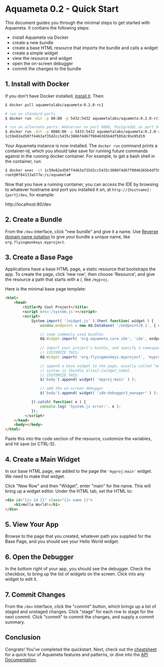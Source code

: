 # Aquameta 0.2 - Quick Start

This document guides you through the minimal steps to get started with Aquameta.  It contians the following steps:

- install Aquameta via Docker
- create a new bundle
- create a base HTML resource that imports the bundle and calls a widget
- create a simple widget
- view the resource and widget
- open the on-screen debugger 
- commit the changes to the bundle


## 1. Install with Docker

If you don't have Docker installed, [install it](https://docs.docker.com/engine/installation/).  Then:

```bash
$ docker pull aquametalabs/aquameta:0.2.0-rc1

# run on standard ports
$ docker run -dit -p 80:80 -p 5432:5432 aquametalabs/aquameta:0.2.0-rc1

# run on alternate ports: Webserver on port 8080, PostgreSQL on port 5433
$ docker run -dit -p 8080:80 -p 5433:5432 aquametalabs/aquameta:0.2.0-rc1
1c59e82ed50ff4463af35d2cc5435c3086f4d67f0046365b4df505dc91e95d19
```

Your Aquameta instance is now installed.  The `docker run` command prints a container-id, which you should take save for running future commands against in the running docker container.  For example, to get a bash shell in the container, run:

```bash
$ docker exec -it 1c59e82ed50ff4463af35d2cc5435c3086f4d67f0046365b4df505dc91e95d19 bash
root@0f84133a577e:/s/aquameta#
```

Now that you have a running container, you can access the IDE by browsing to whatever hostname and port you installed it on, at `http://{hostname}:{port}/dev`, for example:

http://localhost:80/dev

## 2. Create a Bundle
From the `/dev` interface, click "new bundle" and give it a name.  Use [Reverse domain name notation](https://en.wikipedia.org/wiki/Reverse_domain_name_notation) to give your bundle a unique name, like `org.flyingmonkeys.myproject`.

## 3. Create a Base Page
Applications have a base HTML page, a static resource that bootstraps the app.  To create the page, click 'new row', then choose 'Resource', and give the resource a path that starts with a /, like `/myproj`.

Here is the minimal base page template:  

```html
<html>
    <head>
        <title>My Cool Project</title>
        <script src='/system.js'></script>
        <script>
            System.import( '/widget.js' ).then( function( widget ) {
                window.endpoint = new AQ.Database( '/endpoint/0.1', { evented: 'no' } );

                // some commonly used bundles
                AQ.Widget.import( 'org.aquameta.core.ide', 'ide', endpoint );
    
                // import your project's bundle, and specify a namespace alias
                // CUSTOMIZE THIS:
                AQ.Widget.import( 'org.flyingmonkeys.myproject', 'myproj', endpoint );

                // append a base widget to the page, usually called "main".
                // syntax is {bundle_alias}:{widget_name}.
                // CUSTOMIZE THIS:
                $('body').append( widget( 'myproj:main' ) );

                // add the on-screen debugger
                $('body').append( widget( 'ide:debugger3_manager' ) );

            }).catch( function( e ) {
                console.log( 'System.js error:', e );
            });
         </script>
    </head>
    <body></body>
</html>
```
Paste this into the code section of the resource, customize the variables, and hit save (or CTRL-S).

## 4. Create a Main Widget
In our base HTML page, we added to the page the `'myproj:main'` widget.  We need to make that widget.

Click "New Row" and then "Widget", enter "main" for the name.  This will bring up a widget editor.  Under the HTML tab, set the HTML to:

```html
<div id="{{= id }}" class="{{= name }}">
    <h1>Hello World!</h1>
</div>
```

## 5. View Your App
Browse to the page that you created, whatever path you supplied for the Base Page, and you should see your Hello World widget.

## 6. Open the Debugger
In the bottom right of your app, you should see the debugger.  Check the checkbox, to bring up the list of widgets on the screen.  Click into any widget to edit it.

## 7. Commit Changes
From the `/dev` interface, click the "commit" button, which brings up a list of staged and unstaged changes.  Click "stage" for each row to stage for the next commit.  Click "commit" to commit the changes, and supply a commit summary.

## Conclusion
Congrats!  You've completed the quickstart.  Next, check out the [cheatsheet](cheatsheet.md) for a quick tour of Aquameta features and patterns, or dive into the [API Documentation](api.md).

